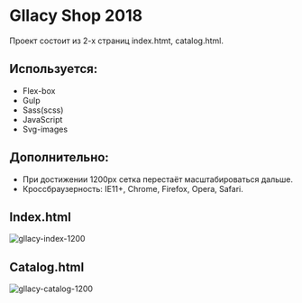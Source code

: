 # Gllacy Shop 2018
Проект состоит из 2-х страниц index.htmt, catalog.html.

## Используется:
- Flex-box
- Gulp 
- Sass(scss)
- JavaScript
- Svg-images

## Дополнительно:
- При достижении 1200px сетка перестаёт масштабироваться дальше.
- Кроссбраузерность: IE11+, Chrome, Firefox, Opera, Safari.

## Index.html
![gllacy-index-1200](https://user-images.githubusercontent.com/30199113/41190372-5bed5400-6c07-11e8-972f-2d887f6fcc77.jpg)

## Сatalog.html
![gllacy-catalog-1200](https://user-images.githubusercontent.com/30199113/41190373-5e1640e8-6c07-11e8-8fab-426810692223.jpg)
